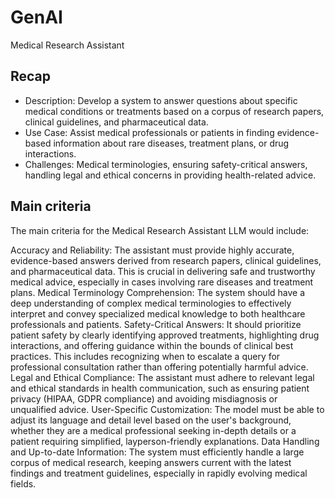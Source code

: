 # GenAI
Medical Research Assistant

## Recap
- Description: 
Develop a system to answer questions about specific medical conditions or treatments based on a corpus of research papers, clinical guidelines, and pharmaceutical data.
- Use Case:
Assist medical professionals or patients in finding evidence-based information about rare diseases, treatment plans, or drug interactions.
- Challenges:
Medical terminologies, ensuring safety-critical answers, handling legal and ethical concerns in providing health-related advice.



## Main criteria

The main criteria for the Medical Research Assistant LLM would include:

Accuracy and Reliability: The assistant must provide highly accurate, evidence-based answers derived from research papers, clinical guidelines, and pharmaceutical data. This is crucial in delivering safe and trustworthy medical advice, especially in cases involving rare diseases and treatment plans.
Medical Terminology Comprehension: The system should have a deep understanding of complex medical terminologies to effectively interpret and convey specialized medical knowledge to both healthcare professionals and patients.
Safety-Critical Answers: It should prioritize patient safety by clearly identifying approved treatments, highlighting drug interactions, and offering guidance within the bounds of clinical best practices. This includes recognizing when to escalate a query for professional consultation rather than offering potentially harmful advice.
Legal and Ethical Compliance: The assistant must adhere to relevant legal and ethical standards in health communication, such as ensuring patient privacy (HIPAA, GDPR compliance) and avoiding misdiagnosis or unqualified advice.
User-Specific Customization: The model must be able to adjust its language and detail level based on the user's background, whether they are a medical professional seeking in-depth details or a patient requiring simplified, layperson-friendly explanations.
Data Handling and Up-to-date Information: The system must efficiently handle a large corpus of medical research, keeping answers current with the latest findings and treatment guidelines, especially in rapidly evolving medical fields.
